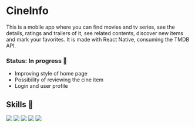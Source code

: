 # CineInfo

This is a mobile app where you can find movies and tv series, see the details, ratings and trailers of it, see related contents, discover new items and mark your favorites. It is made with React Native, consuming the TMDB API.

### Status: In progress 🚧

- Improving style of home page
- Possibility of reviewing the cine item
- Login and user profile

## Skills 🧰
<div>
  <img src="https://img.shields.io/badge/TypeScript-007ACC?style=for-the-badge&logo=typescript&logoColor=white">  
  <img src="https://img.shields.io/badge/React_Native-20232A?style=for-the-badge&logo=react&logoColor=61DAFB" /> 
  <img src="https://img.shields.io/badge/Android_Studio-3DDC84?style=for-the-badge&logo=android-studio&logoColor=white" /> 
  <img src="https://img.shields.io/badge/axios-671ddf?&style=for-the-badge&logo=axios&logoColor=white" /> 
  <img src="https://img.shields.io/badge/styled--components-DB7093?style=for-the-badge&logo=styled-components&logoColor=white" />
</div>
